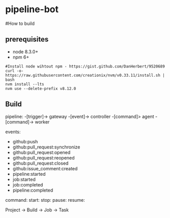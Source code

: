 # pipeline-bot

#How to build
## prerequisites
- node 8.3.0+
- npm 6+

```
#Install node wihtout npm - https://gist.github.com/DanHerbert/9520689
curl -o- https://raw.githubusercontent.com/creationix/nvm/v0.33.11/install.sh | bash
nvm install --lts
nvm use --delete-prefix v8.12.0
```

## Build


pipeline:
-[trigger]-> gateway -[event]-> controller -[command]>  agent -[command]-> worker

events:
- github:push
- github:pull_request:synchronize
- github:pull_request:opened
- github:pull_request:reopened
- github:pull_request:closed
- github:issue_comment:created
- pipeline:started
- job:started
- job:completed
- pipeline:completed

command:
start:<pipeline>
stop:<pipeline>
pause:<pipeline>
resume:<pipeline>


Project -> Build -> Job -> Task
